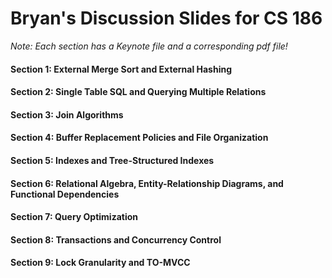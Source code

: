 # Bryan's Discussion Slides for CS 186
*Note: Each section has a Keynote file and a corresponding pdf file!*
#### Section 1: External Merge Sort and External Hashing
#### Section 2: Single Table SQL and Querying Multiple Relations 
#### Section 3: Join Algorithms
#### Section 4: Buffer Replacement Policies and File Organization
#### Section 5: Indexes and Tree-Structured Indexes
#### Section 6: Relational Algebra, Entity-Relationship Diagrams, and Functional Dependencies
#### Section 7: Query Optimization
#### Section 8: Transactions and Concurrency Control
#### Section 9: Lock Granularity and TO-MVCC

